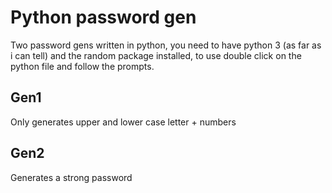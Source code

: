 # Python password gen

 Two password gens written in python, you need to have python 3 (as far as i can tell) and the random package installed,
 to use double click on the python file and follow the prompts.

## Gen1

 Only generates upper and lower case letter + numbers

## Gen2

 Generates a strong password
